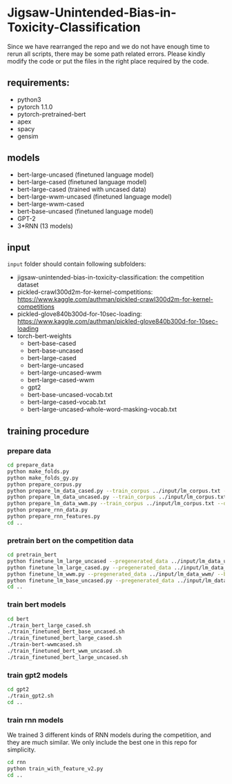 # Jigsaw-Unintended-Bias-in-Toxicity-Classification
Since we have rearranged the repo and we do not have enough time to rerun all scripts, there may be some path related errors.
Please kindly modify the code or put the files in the right place required by the code.

## requirements:
- python3
- pytorch 1.1.0
- pytorch-pretrained-bert
- apex
- spacy
- gensim

## models
- bert-large-uncased (finetuned language model)
- bert-large-cased (finetuned language model)
- bert-large-cased (trained with uncased data)
- bert-large-wwm-uncased (finetuned language model)
- bert-large-wwm-cased
- bert-base-uncased (finetuned language model)
- GPT-2
- 3*RNN (13 models)

## input
`input` folder should contain following subfolders:
- jigsaw-unintended-bias-in-toxicity-classification: the competition dataset
- pickled-crawl300d2m-for-kernel-competitions: https://www.kaggle.com/authman/pickled-crawl300d2m-for-kernel-competitions
- pickled-glove840b300d-for-10sec-loading: https://www.kaggle.com/authman/pickled-glove840b300d-for-10sec-loading
- torch-bert-weights
    - bert-base-cased
    - bert-base-uncased
    - bert-large-cased
    - bert-large-uncased
    - bert-large-uncased-wwm
    - bert-large-cased-wwm
    - gpt2
    - bert-base-uncased-vocab.txt
    - bert-large-cased-vocab.txt
    - bert-large-uncased-whole-word-masking-vocab.txt

## training procedure
### prepare data
```bash
cd prepare_data
python make_folds.py
python make_folds_gy.py
python prepare_corpus.py
python prepare_lm_data_cased.py --train_corpus ../input/lm_corpus.txt --output_dir ../input/lm_data_cased/ --epochs_to_generate 1 --max_seq_len 256 --bert_model bert-base-uncased
python prepare_lm_data_uncased.py --train_corpus ../input/lm_corpus.txt --do_lower_case --output_dir ../input/lm_data_uncased/ --epochs_to_generate 1 --max_seq_len 256 --bert_model bert-base-uncased
python prepare_lm_data_wwm.py --train_corpus ../input/lm_corpus.txt --do_lower_case --do_lower_case --output_dir ../input/lm_data_wwm/ --epochs_to_generate 1 --max_seq_len 256 --bert_model bert-base-uncased
python prepare_rnn_data.py
python prepare_rnn_features.py
cd ..
```

### pretrain bert on the competition data

```bash
cd pretrain_bert
python finetune_lm_large_uncased --pregenerated_data ../input/lm_data_uncased/ --bert_model bert-large-uncased --do_lower_case --output_dir ../input/torch-bert-weights/mybert-large-uncased --epochs 1 --fp16 --gradient_accumulation_steps 4
python finetune_lm_large_cased.py --pregenerated_data ../input/lm_data_cased/ --bert_model bert-large-cased --output_dir ../input/torch-bert-weights/mybert-large-cased --epochs 1 --fp16 --gradient_accumulation_steps 4
python finetune_lm_wwm.py --pregenerated_data ../input/lm_data_wwm/ --bert_model bert-large-wwm --do_lower_case --output_dir ../input/torch-bert-weights/mybert-wwm-uncased --epochs 1 --fp16 --gradient_accumulation_steps 4
python finetune_lm_base_uncased.py --pregenerated_data ../input/lm_data_uncased/ --bert_model bert-base-uncased --output_dir ../input/torch-bert-weights/mybert-base-uncased --epochs 1 --fp16 --gradient_accumulation_steps 4
cd ..
```

### train bert models
```bash
cd bert
./train_bert_large_cased.sh
./train_finetuned_bert_base_uncased.sh
./train_finetuned_bert_large_cased.sh
./train-bert-wwmcased.sh
./train_finetuned_bert_wwm_uncased.sh
./train_finetuned_bert_large_uncased.sh
```

### train gpt2 models
```bash
cd gpt2
./train_gpt2.sh
cd ..
```

### train rnn models
We trained 3 different kinds of RNN models during the competition, and they are much similar.
We only include the best one in this repo for simplicity. 
```bash
cd rnn
python train_with_feature_v2.py
cd ..
```